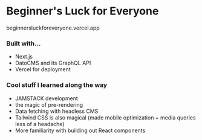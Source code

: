# Beginner's Luck for Everyone

beginnersluckforeveryone.vercel.app

### Built with...

- Next.js
- DatoCMS and its GraphQL API
- Vercel for deployment

### Cool stuff I learned along the way

- JAMSTACK development
- the magic of pre-rendering 
- Data fetching with headless CMS 
- Tailwind CSS is also magical (made mobile optimization + media queries less of a headache)
- More familiarity with building out React components